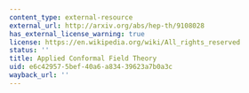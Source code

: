 ```yaml
---
content_type: external-resource
external_url: http://arxiv.org/abs/hep-th/9108028
has_external_license_warning: true
license: https://en.wikipedia.org/wiki/All_rights_reserved
status: ''
title: Applied Conformal Field Theory
uid: e6c42957-5bef-40a6-a834-39623a7b0a3c
wayback_url: ''
---
```

